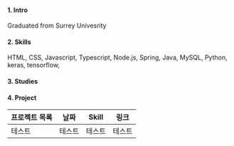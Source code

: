 #### 1. Intro
Graduated from Surrey Univesrity
#### 2. Skills
HTML, CSS, Javascript, Typescript, Node.js, Spring, Java, MySQL, Python, keras, tensorflow, 

#### 3. Studies



#### 4. Project
|프로젝트 목록 |     날짜    |   Skill   |   링크   |
|----------|-------------|-----------|---------|
|  테스트    |    테스트     |    테스트  |  테스트   |
